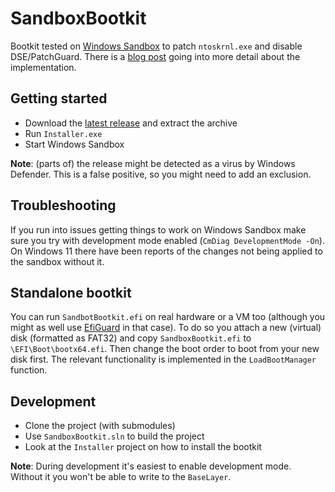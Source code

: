 # SandboxBootkit

Bootkit tested on [Windows Sandbox](https://docs.microsoft.com/en-us/windows/security/threat-protection/windows-sandbox/windows-sandbox-overview) to patch `ntoskrnl.exe` and disable DSE/PatchGuard. There is a [blog post](https://secret.club/2022/08/29/bootkitting-windows-sandbox.html) going into more detail about the implementation.

## Getting started

- Download the [latest release](https://github.com/thesecretclub/SandboxBootkit/releases/latest) and extract the archive
- Run `Installer.exe`
- Start Windows Sandbox

**Note**: (parts of) the release might be detected as a virus by Windows Defender. This is a false positive, so you might need to add an exclusion.

## Troubleshooting

If you run into issues getting things to work on Windows Sandbox make sure you try with development mode enabled (`CmDiag DevelopmentMode -On`). On Windows 11 there have been reports of the changes not being applied to the sandbox without it.

## Standalone bootkit

You can run `SandbotBootkit.efi` on real hardware or a VM too (although you might as well use [EfiGuard](https://github.com/Mattiwatti/EfiGuard) in that case). To do so you attach a new (virtual) disk (formatted as FAT32) and copy `SandboxBootkit.efi` to `\EFI\Boot\bootx64.efi`. Then change the boot order to boot from your new disk first. The relevant functionality is implemented in the `LoadBootManager` function.

## Development

- Clone the project (with submodules)
- Use `SandboxBootkit.sln` to build the project
- Look at the `Installer` project on how to install the bootkit

**Note**: During development it's easiest to enable development mode. Without it you won't be able to write to the `BaseLayer`.
